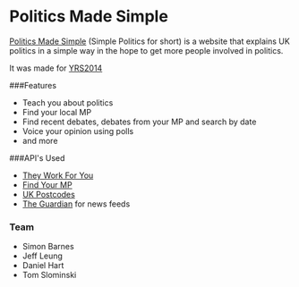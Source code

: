 Politics Made Simple
===================
[Politics Made Simple](https://simplepolitics-c9-kingdingdan.c9.io) (Simple Politics for short)
is a website that explains UK politics in a simple way in the hope to get more people involved in politics.

It was made for [YRS2014](http://hacks.youngrewiredstate.org/events/FOC2014/politics-made-simple)


###Features
 * Teach you about politics
 * Find your local MP
 * Find recent debates, debates from your MP and search by date
 * Voice your opinion using polls
 * and more


###API's Used
 * [They Work For You](http://www.theyworkforyou.com)
 * [Find Your MP](http://findyourmp.parliament.uk)
 * [UK Postcodes](http://uk-postcodes.com/)
 * [The Guardian](http://www.theguardian.com) for news feeds

### Team
 * Simon Barnes
 * Jeff Leung
 * Daniel Hart
 * Tom Slominski

